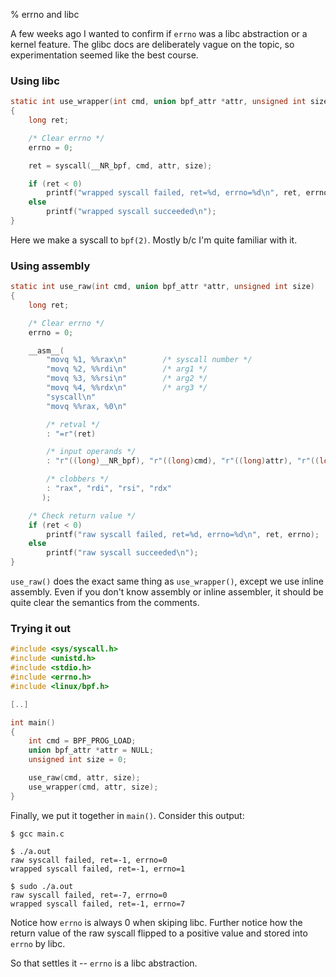 % errno and libc

A few weeks ago I wanted to confirm if `errno` was a libc abstraction or a
kernel feature. The glibc docs are deliberately vague on the topic, so
experimentation seemed like the best course.

### Using libc

```c
static int use_wrapper(int cmd, union bpf_attr *attr, unsigned int size)
{
	long ret;

	/* Clear errno */
	errno = 0;

	ret = syscall(__NR_bpf, cmd, attr, size);

	if (ret < 0)
		printf("wrapped syscall failed, ret=%d, errno=%d\n", ret, errno);
	else
		printf("wrapped syscall succeeded\n");
}
```

Here we make a syscall to `bpf(2)`. Mostly b/c I'm quite familiar with it.

### Using assembly

```c
static int use_raw(int cmd, union bpf_attr *attr, unsigned int size)
{
	long ret;

	/* Clear errno */
	errno = 0;

	__asm__(
		"movq %1, %%rax\n"        /* syscall number */
		"movq %2, %%rdi\n"        /* arg1 */
		"movq %3, %%rsi\n"        /* arg2 */
		"movq %4, %%rdx\n"        /* arg3 */
		"syscall\n"
		"movq %%rax, %0\n"

		/* retval */
		: "=r"(ret)

		/* input operands */
		: "r"((long)__NR_bpf), "r"((long)cmd), "r"((long)attr), "r"((long)size)

		/* clobbers */
		: "rax", "rdi", "rsi", "rdx"
       );

	/* Check return value */
	if (ret < 0)
		printf("raw syscall failed, ret=%d, errno=%d\n", ret, errno);
	else
		printf("raw syscall succeeded\n");
}
```

`use_raw()` does the exact same thing as `use_wrapper()`, except we use inline
assembly. Even if you don't know assembly or inline assembler, it should be
quite clear the semantics from the comments.

### Trying it out

```c
#include <sys/syscall.h>
#include <unistd.h>
#include <stdio.h>
#include <errno.h>
#include <linux/bpf.h>

[..]

int main()
{
	int cmd = BPF_PROG_LOAD;
	union bpf_attr *attr = NULL;
	unsigned int size = 0;

	use_raw(cmd, attr, size);
	use_wrapper(cmd, attr, size);
}
```

Finally, we put it together in `main()`. Consider this output:

```
$ gcc main.c

$ ./a.out
raw syscall failed, ret=-1, errno=0
wrapped syscall failed, ret=-1, errno=1

$ sudo ./a.out
raw syscall failed, ret=-7, errno=0
wrapped syscall failed, ret=-1, errno=7
```

Notice how `errno` is always 0 when skiping libc. Further notice how the return
value of the raw syscall flipped to a positive value and stored into `errno` by
libc.

So that settles it -- `errno` is a libc abstraction.
